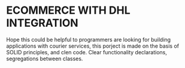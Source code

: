 # ECOMMERCE WITH DHL INTEGRATION

Hope this could be helpful to programmers are looking for building applications 
with courier services, this porject is made on the basis of SOLID principles, and 
clen code. Clear functionality declarations, segregations between classes.
